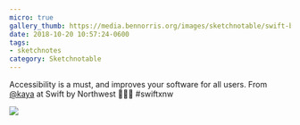 ```yaml
---
micro: true
gallery_thumb: https://media.bennorris.org/images/sketchnotable/swift-by-northwest-2018/swift-by-northwest-2018-sketchnotes-10.jpg
date: 2018-10-20 10:57:24-0600
tags:
- sketchnotes
category: Sketchnotable
---
```


Accessibility is a must, and improves your software for all users. From [@kaya](https://micro.blog/kaya) at Swift by Northwest 📱✍🏼 #swiftxnw

<img src="https://media.bennorris.org/images/sketchnotable/swift-by-northwest-2018/swift-by-northwest-2018-sketchnotes-10.jpg" />